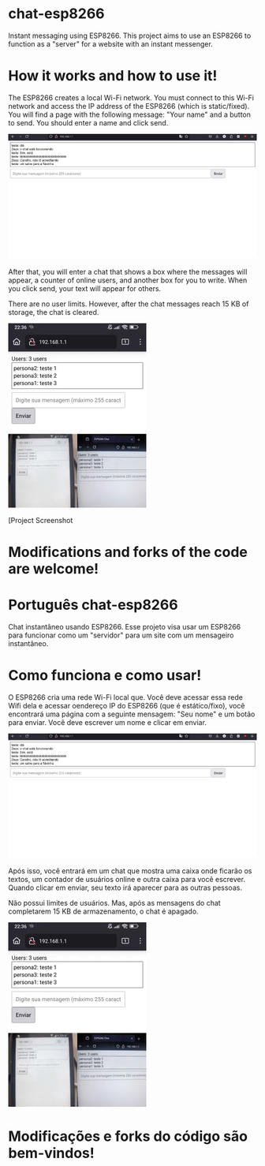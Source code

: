 
# chat-esp8266
Instant messaging using ESP8266.
This project aims to use an ESP8266 to function as a "server" for a website with an instant messenger.

# How it works and how to use it!
The ESP8266 creates a local Wi-Fi network. You must connect to this Wi-Fi network and access the IP address of the ESP8266 (which is static/fixed). You will find a page with the following message: "Your name" and a button to send. You should enter a name and click send.

![Print](https://github.com/Zeus-animi/chat-esp8266/blob/b189c41f32361d53457cfcb2be183be37deafe5c/Captura_de_ecra_2024-10-04_18-00-28.png)


After that, you will enter a chat that shows a box where the messages will appear, a counter of online users, and another box for you to write. When you click send, your text will appear for others.

There are no user limits. However, after the chat messages reach 15 KB of storage, the chat is cleared.

![Print](https://github.com/Zeus-animi/chat-esp8266/blob/9a3c6dcb538c21b9b71d56795f09db61acbfcae1/IMG_20241004_223703.png)

[Project Screenshot

# Modifications and forks of the code are welcome!

# Português chat-esp8266
Chat instantâneo usando ESP8266.
Esse projeto visa usar um ESP8266 para funcionar como um "servidor" para um site com um mensageiro instantâneo.

# Como funciona e como usar!
O ESP8266 cria uma rede Wi-Fi local que. Você deve acessar essa rede Wifi dela e acessar oendereço IP do ESP8266 (que é estático/fixo), você encontrará uma página com a seguinte mensagem: "Seu nome" e um botão para enviar. Você deve escrever um nome e clicar em enviar.

![Print do projeto](https://github.com/Zeus-animi/chat-esp8266/blob/b189c41f32361d53457cfcb2be183be37deafe5c/Captura_de_ecra_2024-10-04_18-00-28.png)

Após isso, você entrará em um chat que mostra uma caixa onde ficarão os textos, um contador de usuários online e outra caixa para você escrever. Quando clicar em enviar, seu texto irá aparecer para as outras pessoas.

Não possui limites de usuários. Mas, após as mensagens do chat completarem 15 KB de armazenamento, o chat é apagado.

![Print do projeto](https://github.com/Zeus-animi/chat-esp8266/blob/9a3c6dcb538c21b9b71d56795f09db61acbfcae1/IMG_20241004_223703.png)

# Modificações e forks do código são bem-vindos!
